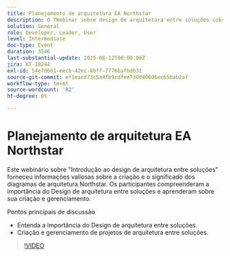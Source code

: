 ```yaml
---
title: Planejamento de arquitetura EA Northstar
description: O TWebinar sobre design de arquitetura entre soluções cobriu o valor e a criação de diagramas do Northstar, com insights importantes para desenvolvedores, líderes e usuários.
solution: General
role: Developer, Leader, User
level: Intermediate
doc-type: Event
duration: 3546
last-substantial-update: 2025-06-12T00:00:00Z
jira: KT-18244
exl-id: 54e7d661-eecb-42ec-8bff-7776bafbdb31
source-git-commit: ef1eacd73c5a4fb9cdfee730d40606ec65bab2a7
workflow-type: tm+mt
source-wordcount: '82'
ht-degree: 0%

---
```


# Planejamento de arquitetura EA Northstar

Este webinário sobre &quot;Introdução ao design de arquitetura entre soluções&quot; forneceu informações valiosas sobre a criação e o significado dos diagramas de arquitetura Northstar. Os participantes compreenderam a importância do Design de arquitetura entre soluções e aprenderam sobre sua criação e gerenciamento.

Pontos principais de discussão

* Entenda a importância do Design de arquitetura entre soluções.
* Criação e gerenciamento de projetos de arquitetura entre soluções.

>[!VIDEO](https://video.tv.adobe.com/v/3463355/?learn=on&enablevpops)
